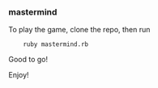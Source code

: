 ### mastermind

To play the game, clone the repo, then run

        ruby mastermind.rb

Good to go!

Enjoy!
